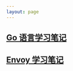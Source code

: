 ```yaml
---
layout: page
---
```


## [Go 语言学习笔记](https://nikola.ltd/learning-golang)

## [Envoy 学习笔记](https://nikola.ltd/learning-envoy) 


